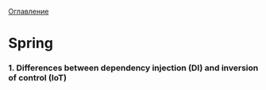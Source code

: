 [Оглавление](../README.md)

# Spring

### 1.	Differences between dependency injection (DI) and inversion of control (IoT)
